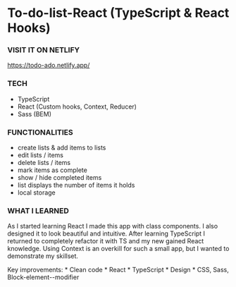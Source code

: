 # To-do-list-React (TypeScript & React Hooks)

### VISIT IT ON NETLIFY
https://todo-ado.netlify.app/

### TECH
* TypeScript 
* React (Custom hooks, Context, Reducer) 
* Sass (BEM)

### FUNCTIONALITIES
* create lists & add items to lists
* edit lists / items
* delete lists / items
* mark items as complete
* show / hide completed items
* list displays the number of items it holds
* local storage

### WHAT I LEARNED
As I started learning React I made this app with class components. I also designed it to look beautiful and intuitive. After learning TypeScript I returned to completely refactor it with TS and my new gained React knowledge. Using Context is an overkill for such a small app, but I wanted to demonstrate my skillset.

Key improvements: * Clean code * React * TypeScript * Design * CSS, Sass, Block-element--modifier
